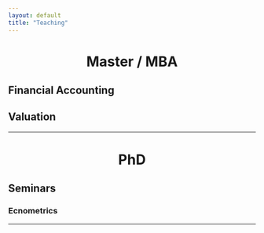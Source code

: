 ```yaml
---
layout: default
title: "Teaching"
---
```


<h1><center>Master / MBA<center></h1>

## Financial Accounting
## Valuation

---

<h1><center>PhD<center></h1>

## Seminars
### Ecnometrics

---
